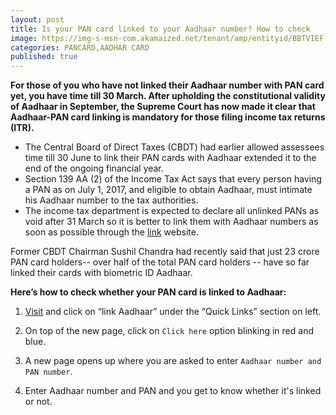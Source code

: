 ```yaml
---
layout: post
title: Is your PAN card linked to your Aadhaar number? How to check
image: https://img-s-msn-com.akamaized.net/tenant/amp/entityid/BBTVIEF.img?h=450&w=799&m=6&q=60&o=f&l=f&x=715&y=292
categories: PANCARD,AADHAR CARD
published: true
---
```

**For those of you who have not linked their Aadhaar number with PAN card yet, you have time till 30 March. After upholding the constitutional validity of Aadhaar in September, the Supreme Court has now made it clear that Aadhaar-PAN card linking is mandatory for those filing income tax returns (ITR).**
* The Central Board of Direct Taxes (CBDT) had earlier allowed assessees time till 30 June to link their PAN cards with Aadhaar extended it to the end of the ongoing financial year.
* Section 139 AA (2) of the Income Tax Act says that every person having a PAN as on July 1, 2017, and eligible to obtain Aadhaar, must intimate his Aadhaar number to the tax authorities.
* The income tax department is expected to declare all unlinked PANs as void after 31 March so it is better to link them with Aadhaar numbers as soon as possible through the [link](www.incometaxindiaefiling.gov.in) website.

Former CBDT Chairman Sushil Chandra had recently said that just 23 crore PAN card holders-- over half of the total PAN card holders -- have so far linked their cards with biometric ID Aadhaar.

**Here’s how to check whether your PAN card is linked to Aadhaar:**

1) [Visit](www.incometaxindiaefiling.gov.in) and click on “link Aadhaar” under the “Quick Links” section on left.

2) On top of the new page, click on `Click here` option blinking in red and blue.

3) A new page opens up where you are asked to enter `Aadhaar number and PAN number`.

4) Enter Aadhaar number and PAN and you get to know whether it's linked or not.
